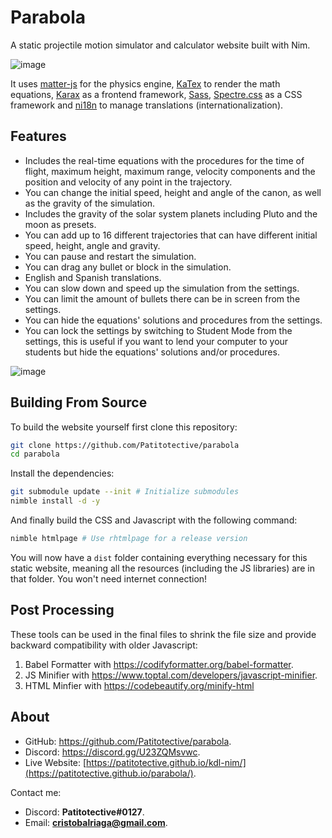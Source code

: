 # Parabola
A static projectile motion simulator and calculator website built with Nim.

![image](https://github.com/user-attachments/assets/8888a276-4ceb-478a-bd7c-572e0d2770c8)

It uses [matter-js](https://github.com/liabru/matter-js/) for the physics engine, [KaTex](https://github.com/KaTeX/KaTeX) to render the math equations, [Karax](https://github.com/karaxnim/karax/) as a frontend framework, [Sass](https://sass-lang.com/), [Spectre.css](https://github.com/picturepan2/spectre) as a CSS framework and [ni18n](https://github.com/heinthanth/ni18n) to manage translations (internationalization).

## Features
- Includes the real-time equations with the procedures for the time of flight, maximum height, maximum range, velocity components and the position and velocity of any point in the trajectory.
- You can change the initial speed, height and angle of the canon, as well as the gravity of the simulation.
- Includes the gravity of the solar system planets including Pluto and the moon as presets.
- You can add up to 16 different trajectories that can have different initial speed, height, angle and gravity.
- You can pause and restart the simulation.
- You can drag any bullet or block in the simulation.
- English and Spanish translations.
- You can slow down and speed up the simulation from the settings.
- You can limit the amount of bullets there can be in screen from the settings.
- You can hide the equations' solutions and procedures from the settings.
- You can lock the settings by switching to Student Mode from the settings, this is useful if you want to lend your computer to your students but hide the equations' solutions and/or procedures.

![image](https://github.com/user-attachments/assets/3ba3ebac-781f-4079-9ae0-3d9afffe2054)

## Building From Source
To build the website yourself first clone this repository:
```sh
git clone https://github.com/Patitotective/parabola
cd parabola
```
Install the dependencies:
```sh
git submodule update --init # Initialize submodules
nimble install -d -y
```
And finally build the CSS and Javascript with the following command:
```sh
nimble htmlpage # Use rhtmlpage for a release version
```
You will now have a `dist` folder containing everything necessary for this static website, meaning all the resources (including the JS libraries) are in that folder. You won't need internet connection!

## Post Processing
These tools can be used in the final files to shrink the file size and provide backward compatibility with older Javascript:
1. Babel Formatter with https://codifyformatter.org/babel-formatter.
2. JS Minifier with https://www.toptal.com/developers/javascript-minifier.
3. HTML Minfier with https://codebeautify.org/minify-html

## About
- GitHub: https://github.com/Patitotective/parabola.
- Discord: https://discord.gg/U23ZQMsvwc.
- Live Website: [https://patitotective.github.io/kdl-nim/](https://patitotective.github.io/parabola/).

Contact me:
- Discord: **Patitotective#0127**.
- Email: **cristobalriaga@gmail.com**.
